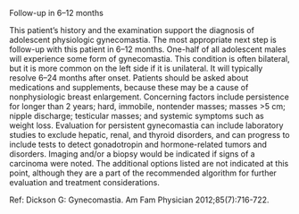 Follow-up in 6–12 months

This patient’s history and the examination support the diagnosis of adolescent physiologic gynecomastia. The most appropriate next step is follow-up with this patient in 6–12 months. One-half of all adolescent males will experience some form of gynecomastia. This condition is often bilateral, but it is more common on the left side if it is unilateral. It will typically resolve 6–24 months after onset. Patients should be asked about medications and supplements, because these may be a cause of nonphysiologic breast enlargement. Concerning factors include persistence for longer than 2 years; hard, immobile, nontender masses; masses >5 cm; nipple discharge; testicular masses; and systemic symptoms such as weight loss. Evaluation for persistent gynecomastia can include laboratory studies to exclude hepatic, renal, and thyroid disorders, and can progress to include tests to detect gonadotropin and hormone-related tumors and disorders. Imaging and/or a biopsy would be indicated if signs of a carcinoma were noted. The additional options listed are not indicated at this point, although they are a part of the recommended algorithm for further evaluation and treatment considerations.

Ref: Dickson G: Gynecomastia. Am Fam Physician 2012;85(7):716-722.